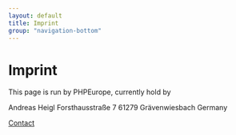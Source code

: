 ```yaml
---
layout: default
title: Imprint
group: "navigation-bottom"
---
```


# Imprint

This page is run by PHPEurope, currently hold by

Andreas Heigl
Forsthausstraße 7
61279 Grävenwiesbach
Germany

[Contact](/contact)
